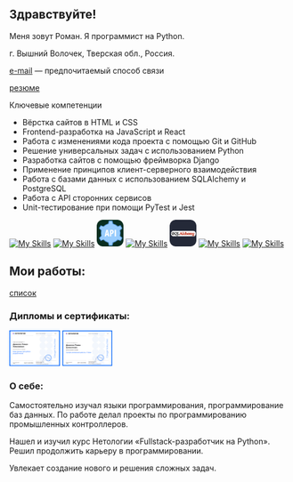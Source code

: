 ## Здравствуйте!

Меня зовут Роман. Я программист на Python.

г. Вышний Волочек, Тверская обл., Россия.

[e-mail](mailto:danroman@yandex.ru) — предпочитаемый способ связи

[резюме](https://docs.google.com/document/d/1AIhtQWyntr-fZI0vCNaaPPzK9M3gRKAfG3DCkI7K7mQ/edit#heading=h.w62vgq4fqlv)

Ключевые компетенции
 
- Вёрстка сайтов в HTML и CSS
- Frontend-разработка на JavaScript и React
- Работа с изменениями кода проекта с помощью Git и GitHub
- Решение универсальных задач с использованием Python
- Разработка сайтов с помощью фреймворка Django
- Применение принципов клиент-серверного взаимодействия
- Работа с базами данных с использованием SQLAlchemy и PostgreSQL
- Работа с API сторонних сервисов
- Unit-тестирование при помощи PyTest и Jest


[![My Skills](https://skillicons.dev/icons?i=pycharm "Pycharm")](https://www.jetbrains.com/ru-ru/pycharm/)
[![My Skills](https://skillicons.dev/icons?i=django "Django")](https://www.djangoproject.com/)
<img src="https://github.com/danroman-github/resources2/blob/main/web-apis-blue.png" height="48" alt="API"> 
[![My Skills](https://skillicons.dev/icons?i=postgres "PostgreSQL")](https://www.postgresql.org)
<a href="https://www.sqlalchemy.org"><img src="https://github.com/danroman-github/resources2/blob/main/alchemy-Dark.png" height="48"  alt="API"></a>
[![My Skills](https://skillicons.dev/icons?i=git "Git")](https://git-scm.com)
[![My Skills](https://skillicons.dev/icons?i=html,css,js,react)](https://skillicons.dev)

## Мои работы:

[список](https://github.com/danroman-github/desktop-tutorial/blob/main/README.md)

### Дипломы и сертификаты:

<div>
 <img src="https://github.com/danroman-github/resources2/blob/main/Базы%20данных%20для%20python%20разработчиков.png" height="64" alt="Базы данных для python разработчиков"> 
 <img src="https://github.com/danroman-github/resources2/blob/main/Профессиональная%20работа%20с%20Python.png" height="64" alt="Профессиональная работа с Python">
</div>


### О себе:

Самостоятельно изучал языки программирования, программирование баз данных. По работе делал проекты по программированию промышленных контроллеров. 

Нашел и изучил курс Нетологии «Fullstack-разработчик на Python». Решил продолжить карьеру в программировании. 

Увлекает создание нового и решения сложных задач.
